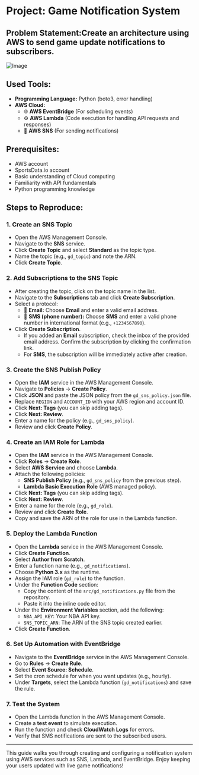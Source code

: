 # Project: Game Notification System

## Problem Statement:Create an architecture using AWS to send game update notifications to subscribers.

![Image](your-image-url-here)

## Used Tools:

- **Programming Language:** Python (boto3, error handling)
- **AWS Cloud:**
  - 🌐 **AWS EventBridge** (For scheduling events)
  - ⚙️ **AWS Lambda** (Code execution for handling API requests and responses)
  - 📲 **AWS SNS** (For sending notifications)

## Prerequisites:

- AWS account
- SportsData.io account
- Basic understanding of Cloud computing
- Familiarity with API fundamentals
- Python programming knowledge

## Steps to Reproduce:

### 1. Create an SNS Topic

- Open the AWS Management Console.
- Navigate to the **SNS** service.
- Click **Create Topic** and select **Standard** as the topic type.
- Name the topic (e.g., `gd_topic`) and note the ARN.
- Click **Create Topic**.

### 2. Add Subscriptions to the SNS Topic

- After creating the topic, click on the topic name in the list.
- Navigate to the **Subscriptions** tab and click **Create Subscription**.
- Select a protocol:
  - 📧 **Email:** Choose **Email** and enter a valid email address.
  - 📱 **SMS (phone number):** Choose **SMS** and enter a valid phone number in international format (e.g., `+1234567890`).
- Click **Create Subscription**.
  - If you added an **Email** subscription, check the inbox of the provided email address. Confirm the subscription by clicking the confirmation link.
  - For **SMS**, the subscription will be immediately active after creation.

### 3. Create the SNS Publish Policy

- Open the **IAM** service in the AWS Management Console.
- Navigate to **Policies** → **Create Policy**.
- Click **JSON** and paste the JSON policy from the `gd_sns_policy.json` file.
- Replace `REGION` and `ACCOUNT_ID` with your AWS region and account ID.
- Click **Next: Tags** (you can skip adding tags).
- Click **Next: Review**.
- Enter a name for the policy (e.g., `gd_sns_policy`).
- Review and click **Create Policy**.

### 4. Create an IAM Role for Lambda

- Open the **IAM** service in the AWS Management Console.
- Click **Roles** → **Create Role**.
- Select **AWS Service** and choose **Lambda**.
- Attach the following policies:
  - **SNS Publish Policy** (e.g., `gd_sns_policy` from the previous step).
  - **Lambda Basic Execution Role** (AWS managed policy).
- Click **Next: Tags** (you can skip adding tags).
- Click **Next: Review**.
- Enter a name for the role (e.g., `gd_role`).
- Review and click **Create Role**.
- Copy and save the ARN of the role for use in the Lambda function.

### 5. Deploy the Lambda Function

- Open the **Lambda** service in the AWS Management Console.
- Click **Create Function**.
- Select **Author from Scratch**.
- Enter a function name (e.g., `gd_notifications`).
- Choose **Python 3.x** as the runtime.
- Assign the IAM role (`gd_role`) to the function.
- Under the **Function Code** section:
  - Copy the content of the `src/gd_notifications.py` file from the repository.
  - Paste it into the inline code editor.
- Under the **Environment Variables** section, add the following:
  - `NBA_API_KEY`: Your NBA API key.
  - `SNS_TOPIC_ARN`: The ARN of the SNS topic created earlier.
- Click **Create Function**.

### 6. Set Up Automation with EventBridge

- Navigate to the **EventBridge** service in the AWS Management Console.
- Go to **Rules** → **Create Rule**.
- Select **Event Source: Schedule**.
- Set the cron schedule for when you want updates (e.g., hourly).
- Under **Targets**, select the Lambda function (`gd_notifications`) and save the rule.

### 7. Test the System

- Open the Lambda function in the AWS Management Console.
- Create a **test event** to simulate execution.
- Run the function and check **CloudWatch Logs** for errors.
- Verify that SMS notifications are sent to the subscribed users.

---

This guide walks you through creating and configuring a notification system using AWS services such as SNS, Lambda, and EventBridge. Enjoy keeping your users updated with live game notifications!
